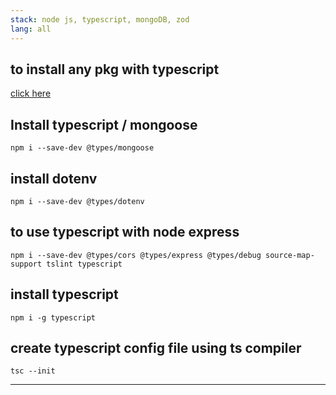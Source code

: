 ```yaml
---
stack: node js, typescript, mongoDB, zod
lang: all
---
```


## to install any pkg with typescript
[click here](https://techwings.io/2020/07/12/using-dotenv-in-typescript/)

## Install typescript / mongoose
```
npm i --save-dev @types/mongoose
```

## install dotenv
```
npm i --save-dev @types/dotenv
```

## to use typescript with node express
```
npm i --save-dev @types/cors @types/express @types/debug source-map-support tslint typescript
```

## install typescript
```
npm i -g typescript
```

## create typescript config file using ts compiler
```
tsc --init
```

---